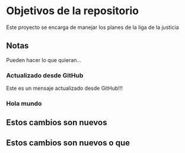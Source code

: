 # Objetivos de la repositorio

Este proyecto se encarga de manejar los planes de la liga de la justicia



## Notas
Pueden hacer lo que quieran...

### Actualizado desde GitHub
Este es un mensaje actualizado desde GitHub!!!

### Hola mundo
## Estos cambios son nuevos

## Estos cambios son nuevos o que

